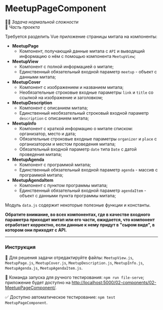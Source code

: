 # MeetupPageComponent

👷🏻 _Задача нормальной сложности_<br>
💼 _Часть проекта_

Требуется разделить Vue приложение страницы митапа на компоненты:
- **MeetupPage**
    - Компонент, получающий данные митапа с `API` и выводящий информацию о нём с помощью компонента `MeetupView`;
- **MeetupView**
    - Компонент с полной информацией о митапе;
    - Единственный обязательный входной параметр `meetup` - объект с данными митапа;
- **MeetupCover**
    - Компонент с изображением и названием митапа;
    - Необязательные строковые входные параметры `link` и `title` со ссылкой на изображение и заголовком;
- **MeetupDescription**
    - Компонент с описанием митапа;
    - Единственный необязательный строковый входной параметр `description` с описанием митапа;
- **MeetupInfo**
    - Компонент с краткой информацию о митапе списком: организатор, место и дата;
    - Обязательные строковые входные параметры `organizer` и `place` с организатором и местом проведения митапа;
    - Обязательный входной параметр `date` типа `Date` с датой проведения митапа;
- **MeetupAgenda**
    - Компонент с программой митапа;
    - Единственный обязательный входной параметр `agenda` - массив с программой митапа;
- **MeetupAgendaItem**
    - Компонент с пунктом программы митапа;
    - Единственный обязательный входной параметр `agendaItem` - объект с данными пункта программы митапа;

Модуль `data.js` содержит некоторые полезные функции и константы.

**Обратите внимание, во всех компонентах, где в качестве входного параметра приходит митап или его части, ожидается, что компонент отработает корректно, если данные к нему придут в "сыром виде", в котором они приходят с API.**

---

### Инструкция

📝 Для решения задачи отредактируйте файлы: `MeetupView.js`, `MeetupPage.js`, `MeetupCover.js`, `MeetupDescription.js`, `MeetupInfo.js`, `MeetupAgenda.js`, `MeetupAgendaItem.js`.

🚀 Команда запуска для ручного тестирования: `npm run file-serve`;<br>
приложение будет доступно на [http://localhost:5000/02-components/02-MeetupPageComponent/](http://localhost:5000/02-components/02-MeetupPageComponent/).

✅ Доступно автоматическое тестирование: `npm test MeetupPageComponent`.

